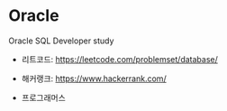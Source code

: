# Oracle
Oracle SQL Developer study
- 리트코드: https://leetcode.com/problemset/database/
- 해커랭크: https://www.hackerrank.com/

- 프로그래머스
